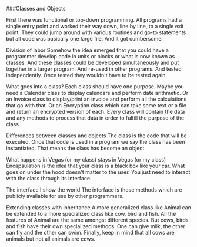 ###Classes and Objects

First there was functional or top-down programming. All programs had a single entry point and worked their way down, line by line, to a single exit point. They could jump around with various routines and go-to statements but all code was basically one large file. And it got cumbersome.

Division of labor
Somehow the idea emerged that you could have a programmer develop code in units or blocks or what is now known as classes. And these classes could be developed simultaneously and put together in a larger program. And re-used in other programs. And tested independently. Once tested they wouldn't have to be tested again.

What goes into a class?
Each class should have one purpose. Maybe you need a Calendar class to display calendars and perform date arithmetic. Or an Invoice class to display/print an invoice and perform all the calculations that go with that. Or an Encryption class which can take some text or a file and return an encrypted version of each. Every class will contain the data and any methods to process that data in order to fulfill the purpose of the class. 

Differences between classes and objects
The class is the code that will be executed. Once that code is used in a program we say the class has been instantiated. That means the class has become an object.

What happens in Vegas (or my class) stays in Vegas (or my class)
Encapsulation is the idea that your  class is a black box like your car. What goes on under the hood doesn't matter to the user. You just need to interact with the class through its interface.

The interface I show the world
The interface is those methods which are publicly available for use by other programmers.

Extending classes with inheritance
A more generalized class like Animal can be extended to a more specialized class like cow, bird and fish. All the features of Animal are the same amongst different species. But cows, birds and fish have their own specialized methods. One can give milk, the other can fly and the other can swim. Finally, keep in mind that all cows are animals but not all animals are cows.


